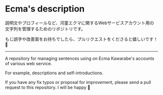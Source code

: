 # Ecma's description

説明文やプロフィールなど、河童エクマに関するWebサービスアカウント用の文字列を管理するためのリポジトリです。

もじ誤字や改善案をお持ちでしたら、プルリクエストをくださると嬉しいです！🥒

---

A repository for managing sentences using on Ecma Kawarabe's accounts of various web service.

For example, descriptions and self-introductions.

If you have any fix typos or proposal for improvement, please send a pull request to this repository. I will be happy 🥒